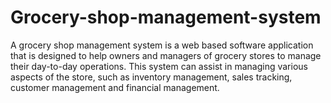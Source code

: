# Grocery-shop-management-system
A grocery shop management system is a web based software application that is designed to help owners and managers of grocery stores to manage their day-to-day operations. This system can assist in managing various aspects of the store, such as inventory management, sales tracking, customer management and financial management.
